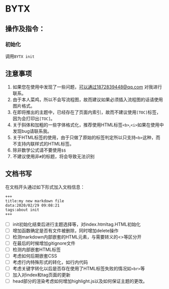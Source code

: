 # BYTX



## 操作及指令：

### 初始化

调用`BYTX init` 



## 注意事项

1.  如果您在使用中发现了一些问题，可以通过1872839448@qq.com 对我进行联系。
2.  由于本人菜鸡，所以不会写流程图，故而建议如果必须插入流程图的话请使用图片格式。
3.  在即将推出的主题中，已经存在了页面内索引，故而不建议使用`[TOC]`标签，因为会打印出`[TOC]`。
4.  关于斜体和加粗的一些字体格式化，推荐使用HTML标签`<b>`,`<i>`如果在使用中发现bug请联系我。
5.  关于HTML标签的使用，由于只做了原始的标签判定所以只支持`<b>`这种，而不支持内联样式的HTML标签。
6.  除非数学公式请不要使用`$$` 
7.  不建议使用非`#`的标题，将会导致无法识别

## 文档书写

在文档开头通过如下形式加入文档信息：

```
+++
title:my new markdown file
data:2020/02/29 09:08:21
tags:about init
+++
```

- [ ] init初始化结束后进行主题选择等，对index.htmltag.HTML初始化
- [ ] 增加函数确定是否有文件被删除，同时增加delete操作
- [ ] 检测markdown内部嵌套的HTML元素，与需要转义的<>等区分开
- [ ] 在最后的时候增加gitignore文件
- [ ] 检测内部嵌套HTML标签
- [ ] 考虑如何后期嵌套CSS
- [ ] 考虑行内特殊形式的转化，如行内代码
- [ ] 考虑关键字转化以后是否存在使用了HTML标签失败的情况如`<br>`等
- [ ] 加入对index和tag页面的更新
- [ ] head部分的渲染考虑如何增加highlight.js以及如何保证主题的更改。